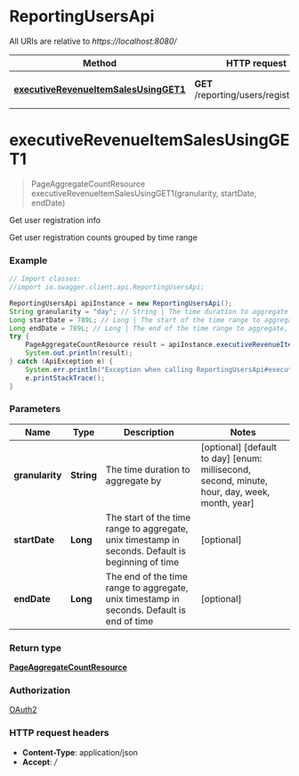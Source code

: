 # ReportingUsersApi

All URIs are relative to *https://localhost:8080/*

Method | HTTP request | Description
------------- | ------------- | -------------
[**executiveRevenueItemSalesUsingGET1**](ReportingUsersApi.md#executiveRevenueItemSalesUsingGET1) | **GET** /reporting/users/registrations | Get user registration info


<a name="executiveRevenueItemSalesUsingGET1"></a>
# **executiveRevenueItemSalesUsingGET1**
> PageAggregateCountResource executiveRevenueItemSalesUsingGET1(granularity, startDate, endDate)

Get user registration info

Get user registration counts grouped by time range

### Example
```java
// Import classes:
//import io.swagger.client.api.ReportingUsersApi;

ReportingUsersApi apiInstance = new ReportingUsersApi();
String granularity = "day"; // String | The time duration to aggregate by
Long startDate = 789L; // Long | The start of the time range to aggregate, unix timestamp in seconds. Default is beginning of time
Long endDate = 789L; // Long | The end of the time range to aggregate, unix timestamp in seconds. Default is end of time
try {
    PageAggregateCountResource result = apiInstance.executiveRevenueItemSalesUsingGET1(granularity, startDate, endDate);
    System.out.println(result);
} catch (ApiException e) {
    System.err.println("Exception when calling ReportingUsersApi#executiveRevenueItemSalesUsingGET1");
    e.printStackTrace();
}
```

### Parameters

Name | Type | Description  | Notes
------------- | ------------- | ------------- | -------------
 **granularity** | **String**| The time duration to aggregate by | [optional] [default to day] [enum: millisecond, second, minute, hour, day, week, month, year]
 **startDate** | **Long**| The start of the time range to aggregate, unix timestamp in seconds. Default is beginning of time | [optional]
 **endDate** | **Long**| The end of the time range to aggregate, unix timestamp in seconds. Default is end of time | [optional]

### Return type

[**PageAggregateCountResource**](PageAggregateCountResource.md)

### Authorization

[OAuth2](../README.md#OAuth2)

### HTTP request headers

 - **Content-Type**: application/json
 - **Accept**: */*

